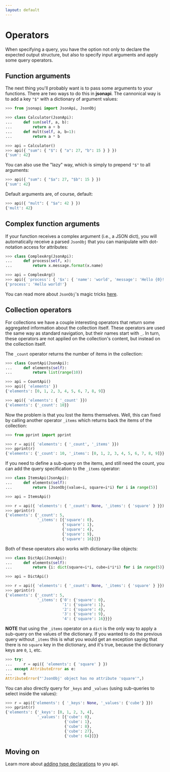 ```yaml
---
layout: default
---
```


# Operators

When specifying a query, you have the option not only to declare the expected output structure, but also to specify input arguments and apply some query operators.

## Function arguments

The next thing you'll probably want is to pass some arguments to your functions. There are two ways to do this in **jsonapi**. The cannonical way is to add a key `"$"` with a dictionary of argument values:

```python
>>> from jsonapi import JsonApi, JsonObj

>>> class Calculator(JsonApi):
...     def sum(self, a, b):
...         return a + b
...     def mult(self, a, b=1):
...         return a * b

>>> api = Calculator()
>>> api({ "sum": { "$": { "a": 27, "b": 15 } } })
{'sum': 42}

```

You can also use the "lazy" way, which is simply to prepend `"$"` to all arguments:

```python
>>> api({ "sum": { "$a": 27, "$b": 15 } })
{'sum': 42}

```

Default arguments are, of course, default:

```python
>>> api({ "mult": { "$a": 42 } })
{'mult': 42}

```

## Complex function arguments

If your function receives a complex argument (i.e., a JSON dict), you will automatically receive a parsed `JsonObj` that you can manipulate with dot-notation access for attributes:

```python
>>> class ComplexArg(JsonApi):
...     def process(self, x):
...         return x.message.format(x.name)

>>> api = ComplexArg()
>>> api({ 'process': { '$x': { 'name': 'world', 'message': 'Hello {0}!'} }})
{'process': 'Hello world!'}

```

You can read more about `JsonObj`'s magic tricks [here](/jsonobj.md).

## Collection operators

For collections we have a couple interesting operators that return some aggregated information about the collection itself. These operators are used the same way as standard navigation, but their names start with `_`. In turn, these operators are not applied on the collection's content, but instead on the collection itself.

The `_count` operator returns the number of items in the collection:

```python
>>> class CountApi(JsonApi):
...     def elements(self):
...         return list(range(10))

>>> api = CountApi()
>>> api({ 'elements' })
{'elements': [0, 1, 2, 3, 4, 5, 6, 7, 8, 9]}

>>> api({ 'elements': { '_count' }})
{'elements': {'_count': 10}}

```

Now the problem is that you lost the items themselves. Well, this can fixed by calling another operator `_items` which returns back the items of the collection:

```python
>>> from pprint import pprint

>>> r = api({ 'elements': { '_count', '_items' }})
>>> pprint(r)
{'elements': {'_count': 10, '_items': [0, 1, 2, 3, 4, 5, 6, 7, 8, 9]}}

```

If you need to define a sub-query on the items, and still need the count, you can add the query specification to the `_items` operator:

```python
>>> class ItemsApi(JsonApi):
...     def elements(self):
...         return [JsonObj(value=i, square=i*i) for i in range(5)]

>>> api = ItemsApi()

>>> r = api({ 'elements': { '_count': None, '_items': { 'square' } }})
>>> pprint(r)
{'elements': {'_count': 5,
              '_items': [{'square': 0},
                         {'square': 1},
                         {'square': 4},
                         {'square': 9},
                         {'square': 16}]}}

```

Both of these operators also works with dictionary-like objects:

```python
>>> class DictApi(JsonApi):
...     def elements(self):
...         return {i: dict(square=i*i, cube=i*i*i) for i in range(5)}

>>> api = DictApi()

>>> r = api({ 'elements': { '_count': None, '_items': { 'square' } }})
>>> pprint(r)
{'elements': {'_count': 5,
              '_items': {'0': {'square': 0},
                         '1': {'square': 1},
                         '2': {'square': 4},
                         '3': {'square': 9},
                         '4': {'square': 16}}}}

```

**NOTE** that using the `_items` operator on a `dict` is the only way to apply a
sub-query on the values of the dictionary. If you wanted to do the previous query without
`_items` this is what you would get an exception saying that there is no `square` key in
the dictionary, and it's true, because the dictionary keys are `0`, `1`, etc.

```python
>>> try:
...     r = api({ 'elements': { 'square' } })
... except AttributeError as e:
...     e
AttributeError("'JsonObj' object has no attribute 'square'",)

```

You can also directly query for `_keys` and `_values` (using sub-queries to select inside the values):

```python
>>> r = api({'elements': { '_keys': None, '_values': {'cube'} }})
>>> pprint(r)
{'elements': {'_keys': [0, 1, 2, 3, 4],
              '_values': [{'cube': 0},
                          {'cube': 1},
                          {'cube': 8},
                          {'cube': 27},
                          {'cube': 64}]}}

```

## Moving on

Learn more about [adding type declarations](/types.md) to you api.
